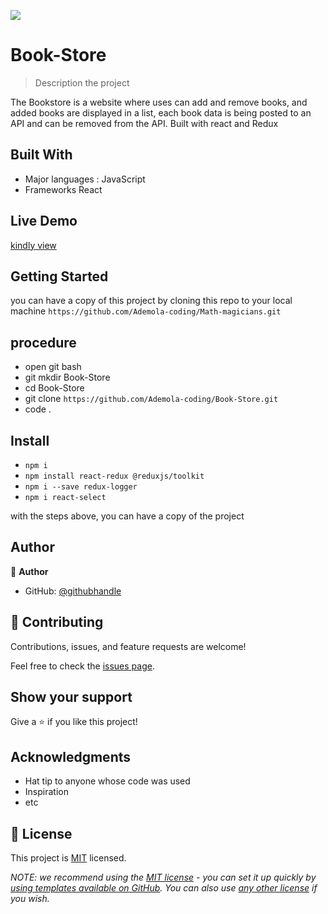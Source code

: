 ![](https://img.shields.io/badge/Microverse-blueviolet)

# Book-Store

> Description the project

The Bookstore is a website where uses can add and remove books, and added books are displayed in a list, each book data is being posted to an API and can be removed from the API. Built with react and Redux

## Built With

- Major languages : JavaScript
- Frameworks React

## Live Demo

[kindly view](https://magical-llama-8b7ace.netlify.app/)

## Getting Started

you can have a copy of this project by cloning this repo to your local machine
`https://github.com/Ademola-coding/Math-magicians.git`

## procedure
- open git bash
- git mkdir Book-Store
- cd Book-Store
- git clone ` https://github.com/Ademola-coding/Book-Store.git `
- code .

## Install
 
 - `npm i`
 - `npm install react-redux @reduxjs/toolkit`
 - `npm i --save redux-logger`
 - `npm i react-select`
 
 
with the steps above, you can have a copy of the project 

## Author

👤 **Author**

- GitHub: [@githubhandle](https://github.com/Ademola-coding)

## 🤝 Contributing

Contributions, issues, and feature requests are welcome!

Feel free to check the [issues page](../../issues/).

## Show your support

Give a ⭐️ if you like this project!

## Acknowledgments

- Hat tip to anyone whose code was used
- Inspiration
- etc

## 📝 License

This project is [MIT](./LICENSE) licensed.

_NOTE: we recommend using the [MIT license](https://choosealicense.com/licenses/mit/) - you can set it up quickly by [using templates available on GitHub](https://docs.github.com/en/communities/setting-up-your-project-for-healthy-contributions/adding-a-license-to-a-repository). You can also use [any other license](https://choosealicense.com/licenses/) if you wish._
